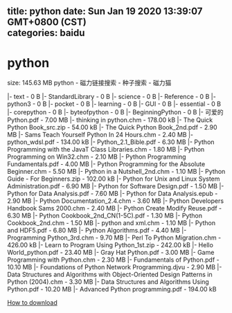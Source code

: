 
title: python
date: Sun Jan 19 2020 13:39:07 GMT+0800 (CST)    
categories: baidu
---

# python
size: 145.63 MB
 python - 磁力链接搜索 - 种子搜索 - 磁力猫
 
|- text - 0 B
|- StandardLibrary - 0 B
|- science - 0 B
|- Reference - 0 B
|- python3 - 0 B
|- pocket - 0 B
|- learning - 0 B
|- GUI - 0 B
|- essential - 0 B
|- corepython - 0 B
|- byteofpython - 0 B
|- BeginningPython - 0 B
|- 可爱的Python.pdf - 7.00 MB
|- thinking in python.chm - 178.00 kB
|- The Quick Python Book_src.zip - 54.00 kB
|- The Quick Python Book_2nd.pdf - 2.90 MB
|- Sams Teach Yourself Python In 24 Hours.chm - 2.40 MB
|- python_wdsl.pdf - 134.00 kB
|- Python_2.1_Bible.pdf - 6.30 MB
|- Python Programming with the JavaT Class Libraries.chm - 1.80 MB
|- Python Programming on Win32.chm - 2.10 MB
|- Python Programming Fundamentals.pdf - 4.00 MB
|- Python Programming for the Absolute Beginner.chm - 5.50 MB
|- Python in a Nutshell_2nd.chm - 1.10 MB
|- Python Guide - For Beginners.zip - 102.00 kB
|- Python for Unix and Linux System Administration.pdf - 6.90 MB
|- Python for Software Design.pdf - 1.50 MB
|- Python for Data Analysis.pdf - 7.60 MB
|- Python for Data Analysis.epub - 2.90 MB
|- Python Documentation_2.4.chm - 3.60 MB
|- Python Developers Handbook Sams 2000.chm - 2.40 MB
|- Python Create Modify Reuse.pdf - 6.30 MB
|- Python Cookbook_2nd_CN(1-5C).pdf - 1.30 MB
|- Python Cookbook_2nd.chm - 1.50 MB
|- python and xml.chm - 1.10 MB
|- Python and HDF5.pdf - 6.80 MB
|- Python Algorithms.pdf - 4.40 MB
|- Programming Python_3rd.chm - 9.70 MB
|- Perl To Python Migration.chm - 426.00 kB
|- Learn to Program Using Python_1st.zip - 242.00 kB
|- Hello World_python.pdf - 23.40 MB
|- Gray Hat Python.pdf - 3.00 MB
|- Game Programming with Python.chm - 2.30 MB
|- Fundamentals of Python.pdf - 10.10 MB
|- Foundations of Python Network Programming.djvu - 2.90 MB
|- Data Structures and Algorithms with Object-Oriented Design Patterns in Python (2004).chm - 3.30 MB
|- Data Structures and Algorithms Using Python.pdf - 10.20 MB
|- Advanced Python programming.pdf - 194.00 kB

[How to download](https://bpcam.bemobtrk.com/go/2ceec3aa-1ca2-46d6-b9ff-aaa5c184517c?jno=3504)